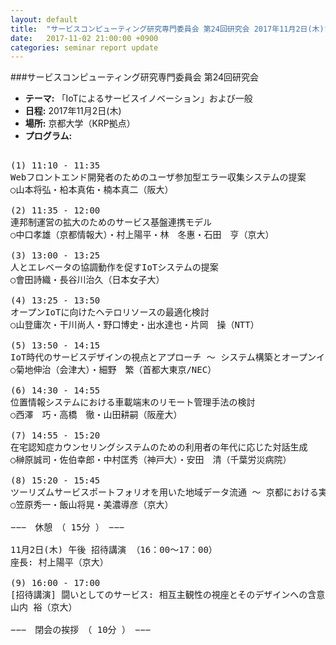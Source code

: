 ```yaml
---
layout: default
title:  "サービスコンピューティング研究専門委員会 第24回研究会 2017年11月2日(木)"
date:   2017-11-02 21:00:00 +0900
categories: seminar report update
---
```


###サービスコンピューティング研究専門委員会 第24回研究会
- __テーマ:__ 「IoTによるサービスイノベーション」および一般
- __日程:__ 2017年11月2日(木)
- __場所:__ 京都大学（KRP拠点）
- __プログラム:__

<pre>

(1) 11:10 - 11:35
Webフロントエンド開発者のためのユーザ参加型エラー収集システムの提案
○山本将弘・柗本真佑・楠本真二（阪大）

(2) 11:35 - 12:00
連邦制運営の拡大のためのサービス基盤連携モデル
○中口孝雄（京都情報大）・村上陽平・林　冬惠・石田　亨（京大）

(3) 13:00 - 13:25
人とエレベータの協調動作を促すIoTシステムの提案
○會田詩織・長谷川治久（日本女子大）

(4) 13:25 - 13:50
オープンIoTに向けたヘテロリソースの最適化検討
○山登庸次・干川尚人・野口博史・出水達也・片岡　操（NTT）

(5) 13:50 - 14:15
IoT時代のサービスデザインの視点とアプローチ ～ システム構築とオープンイノベーションを繋ぐもの ～
○菊地伸治（会津大）・細野　繁（首都大東京/NEC）

(6) 14:30 - 14:55
位置情報システムにおける車載端末のリモート管理手法の検討
○西澤　巧・高橋　徹・山田耕嗣（阪産大）

(7) 14:55 - 15:20
在宅認知症カウンセリングシステムのための利用者の年代に応じた対話生成
○榊原誠司・佐伯幸郎・中村匡秀（神戸大）・安田　清（千葉労災病院）

(8) 15:20 - 15:45
ツーリズムサービスポートフォリオを用いた地域データ流通 ～ 京都における実態調査の考察 ～
○笠原秀一・飯山将晃・美濃導彦（京大）

−−−　休憩　（ 15分 ）　−−−

11月2日(木) 午後 招待講演 （16：00～17：00）
座長: 村上陽平（京大）

(9) 16:00 - 17:00
[招待講演] 闘いとしてのサービス: 相互主観性の視座とそのデザインへの含意
山内 裕（京大）

−−−　閉会の挨拶　（ 10分 ）　−−−
</pre>


